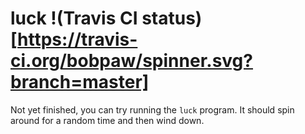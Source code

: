 # luck !(Travis CI status)[https://travis-ci.org/bobpaw/spinner.svg?branch=master]
Not yet finished, you can try running the `luck` program.
It should spin around for a random time and then wind down.
